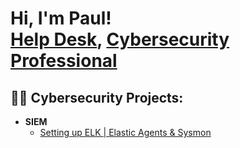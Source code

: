 <h1>Hi, I'm Paul! <br/><a href="https://github.com/CyberShifter">Help Desk</a>, <a href="https://www.linkedin.com/in/cyberguypaul/">Cybersecurity Professional</a></h1>

<h2>👨‍💻 Cybersecurity Projects:</h2>

- <b>SIEM</b>
  - [Setting up ELK | Elastic Agents & Sysmon](https://github.com/Cybershifter/Setting-Up-ELK) 
